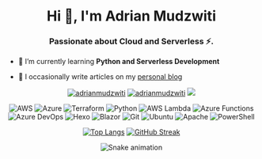 <h1 align="center">Hi 👋,  I'm Adrian Mudzwiti</h1>
<h3 align="center">Passionate about Cloud and Serverless ⚡️.</h3>

- 🌱 I’m currently learning **Python and Serverless Development**

- 📝 I occasionally write articles on my [personal blog](https://adrianthegreat.com)




<p align="center"> <a href="https://twitter.com/adrianmudzwiti" target="blank"><img src="https://img.shields.io/twitter/follow/adrianmudzwiti?logo=twitter&style=for-the-badge" alt="adrianmudzwiti" /></a> <a href="https://www.linkedin.com/in/adrianmudzwiti" target="blank"> <img src="https://img.shields.io/badge/LinkedIn-0077B5?style=for-the-badge&logo=linkedin&logoColor=white" alt="adrianmudzwiti" /></a> <a href="https://dev.to/adrianm" target="blank"> <img src="https://img.shields.io/badge/dev.to-0A0A0A?style=for-the-badge&logo=dev.to&logoColor=white"  /></a> </p>


<div align="center">
 
 ![AWS](https://img.shields.io/badge/AWS-%23FF9900.svg?style=for-the-badge&logo=amazon-aws&logoColor=white) ![Azure](https://img.shields.io/badge/azure-%230072C6.svg?style=for-the-badge&logo=azure-devops&logoColor=white) ![Terraform](https://img.shields.io/badge/terraform-%235835CC.svg?style=for-the-badge&logo=terraform&logoColor=white)
![Python](https://img.shields.io/badge/python-3670A0?style=for-the-badge&logo=python&logoColor=ffdd54) ![AWS Lambda](https://camo.githubusercontent.com/46e209d8ab944a4a88e17676bb90a736e2bcdf8172020a543271ce7b048546d7/68747470733a2f2f696d672e736869656c64732e696f2f7374617469632f76313f7374796c653d666f722d7468652d6261646765266d6573736167653d4157532b4c616d62646126636f6c6f723d323232323232266c6f676f3d4157532b4c616d626461266c6f676f436f6c6f723d464639393030266c6162656c3d) ![Azure Functions](https://camo.githubusercontent.com/b984c534992610130bd9e5c41b5ffda75031190395006b476adf562542a57991/68747470733a2f2f696d672e736869656c64732e696f2f7374617469632f76313f7374796c653d666f722d7468652d6261646765266d6573736167653d417a7572652b46756e6374696f6e7326636f6c6f723d303036324144266c6f676f3d417a7572652b46756e6374696f6e73266c6f676f436f6c6f723d464646464646266c6162656c3d) ![Azure DevOps](https://camo.githubusercontent.com/e390f20e5556c26f902300a4f5f6d1547caae6f89094cd77364b6e490d3bc89a/68747470733a2f2f696d672e736869656c64732e696f2f7374617469632f76313f7374796c653d666f722d7468652d6261646765266d6573736167653d417a7572652b4465764f707326636f6c6f723d303037384437266c6f676f3d417a7572652b4465764f7073266c6f676f436f6c6f723d464646464646266c6162656c3d) ![Hexo](https://camo.githubusercontent.com/2e45bd51dff92bbe5c39c7a8ce53d7929e31308ef6295846fb6b5a3143a191ac/68747470733a2f2f696d672e736869656c64732e696f2f7374617469632f76313f7374796c653d666f722d7468652d6261646765266d6573736167653d4865786f26636f6c6f723d304538334344266c6f676f3d4865786f266c6f676f436f6c6f723d464646464646266c6162656c3d)
![Blazor](https://img.shields.io/badge/blazor-%235C2D91.svg?style=for-the-badge&logo=blazor&logoColor=white) ![Git](https://img.shields.io/badge/git-%23F05033.svg?style=for-the-badge&logo=git&logoColor=white) ![Ubuntu](https://img.shields.io/badge/Ubuntu-E95420?style=for-the-badge&logo=ubuntu&logoColor=white) ![Apache](https://img.shields.io/badge/apache-%23D42029.svg?style=for-the-badge&logo=apache&logoColor=white) ![PowerShell](https://img.shields.io/badge/PowerShell-%235391FE.svg?style=for-the-badge&logo=powershell&logoColor=white) 

</div>

<div align="center">

[![Top Langs](https://github-readme-stats-adrianm10.vercel.app/api/top-langs/?username=adrianm10&hide=javascript,Dart&layout=compact&langs_count=6)](https://github.com/adrianm10/github-readme-stats) 
[![GitHub Streak](https://streak-stats.demolab.com?user=adrianm10&hide_border=true)](https://git.io/streak-stats)
 
</div>

<div align="center">

![Snake animation](https://github.com/adrianm10/adrianm10/blob/output/github-contribution-grid-snake.svg)

</div>
